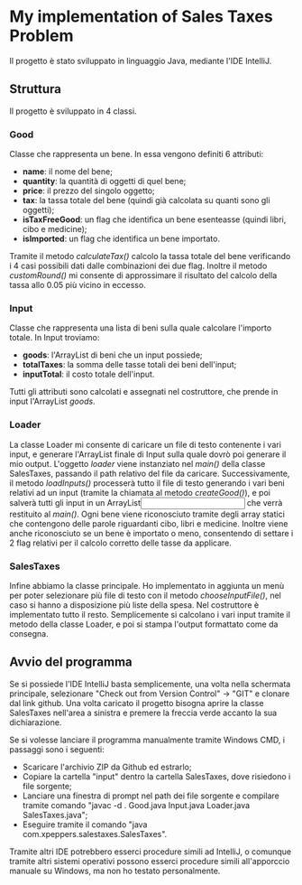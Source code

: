 # My implementation of Sales Taxes Problem
Il progetto è stato sviluppato in linguaggio Java, mediante l'IDE IntelliJ.

## Struttura
Il progetto è sviluppato in 4 classi.

### Good
Classe che rappresenta un bene. In essa vengono definiti 6 attributi: 
- **name**: il nome del bene;
- **quantity**: la quantità di oggetti di quel bene;
- **price**: il prezzo del singolo oggetto;
- **tax**: la tassa totale del bene (quindi già calcolata su quanti sono gli oggetti);
- **isTaxFreeGood**: un flag che identifica un bene esenteasse (quindi libri, cibo e medicine);
- **isImported**: un flag che identifica un bene importato.

Tramite il metodo *calculateTax()* calcolo la tassa totale del bene verificando i 4 casi possibili dati dalle combinazioni dei due flag.
Inoltre il metodo *customRound()* mi consente di approssimare il risultato del calcolo della tassa allo 0.05 più vicino in eccesso. 

### Input
Classe che rappresenta una lista di beni sulla quale calcolare l'importo totale. In Input troviamo:
- **goods**: l'ArrayList di beni che un input possiede;
- **totalTaxes**: la somma delle tasse totali dei beni dell'input;
- **inputTotal**: il costo totale dell'input.

Tutti gli attributi sono calcolati e assegnati nel costruttore, che prende in input l'ArrayList *goods*.

### Loader
La classe Loader mi consente di caricare un file di testo contenente i vari input, e generare l'ArrayList finale di Input sulla quale dovrò poi generare il mio output. 
L'oggetto *loader* viene instanziato nel *main()* della classe SalesTaxes, passando il path relativo del file da caricare. Successivamente, il metodo *loadInputs()* processerà tutto il file di testo generando i vari beni relativi ad un input (tramite la chiamata al metodo *createGood()*), e poi salverà tutti gli input in un ArrayList<Input> che verrà restituito al *main()*.
Ogni bene viene riconosciuto tramite degli array statici che contengono delle parole riguardanti cibo, libri e medicine. Inoltre viene anche riconosciuto se un bene è importato o meno, consentendo di settare i 2 flag relativi per il calcolo corretto delle tasse da applicare.
  
### SalesTaxes
Infine abbiamo la classe principale. Ho implementato in aggiunta un menù per poter selezionare più file di testo con il metodo *chooseInputFile()*, nel caso si hanno a disposizione più liste della spesa.
Nel costruttore è implementato tutto il resto. Semplicemente si calcolano i vari input tramite il metodo della classe Loader, e poi si stampa l'output formattato come da consegna.

## Avvio del programma
Se si possiede l'IDE IntelliJ basta semplicemente, una volta nella schermata principale, selezionare "Check out from Version Control" -> "GIT" e clonare dal link github. Una volta caricato il progetto bisogna aprire la classe SalesTaxes nell'area a sinistra e premere la freccia verde accanto la sua dichiarazione.

Se si volesse lanciare il programma manualmente tramite Windows CMD, i passaggi sono i seguenti:
- Scaricare l'archivio ZIP da Github ed estrarlo;
- Copiare la cartella "input" dentro la cartella SalesTaxes, dove risiedono i file sorgente;
- Lanciare una finestra di prompt nel path dei file sorgente e compilare tramite comando "javac -d . Good.java Input.java Loader.java SalesTaxes.java";
- Eseguire tramite il comando "java com.xpeppers.salestaxes.SalesTaxes".

Tramite altri IDE potrebbero esserci procedure simili ad IntelliJ, o comunque tramite altri sistemi operativi possono esserci procedure simili all'apporccio manuale su Windows, ma non ho testato personalmente.

